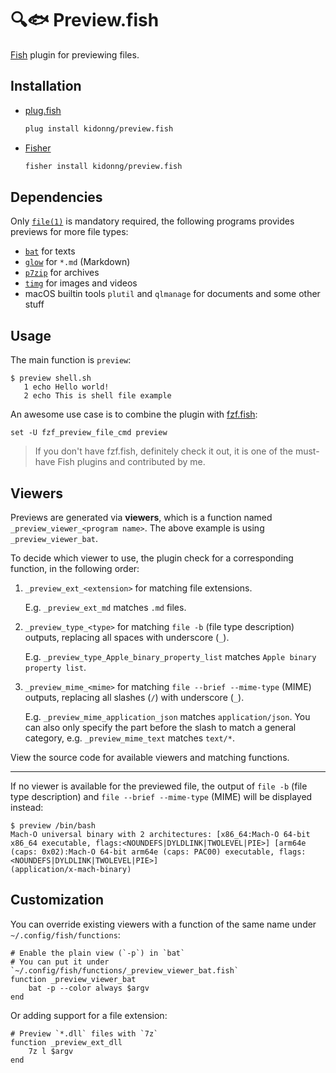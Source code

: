 # 🔍🐟 Preview.fish

[Fish](https://fishshell.com/) plugin for previewing files.

## Installation

- [plug.fish](https://github.com/kidonng/plug.fish)

  ```sh
  plug install kidonng/preview.fish
  ```

- [Fisher](https://github.com/jorgebucaran/fisher)

  ```sh
  fisher install kidonng/preview.fish
  ```

## Dependencies

Only [`file(1)`](https://darwinsys.com/file/) is mandatory required, the following programs provides previews for more file types:

- [`bat`](https://github.com/sharkdp/bat) for texts
- [`glow`](https://github.com/charmbracelet/glow) for `*.md` (Markdown)
- [`p7zip`](https://github.com/jinfeihan57/p7zip) for archives
- [`timg`](https://github.com/hzeller/timg) for images and videos
- macOS builtin tools `plutil` and `qlmanage` for documents and some other stuff

## Usage

The main function is `preview`:

```
$ preview shell.sh
   1 echo Hello world!
   2 echo This is shell file example
```

An awesome use case is to combine the plugin with [fzf.fish](https://github.com/PatrickF1/fzf.fish):

```fish
set -U fzf_preview_file_cmd preview
```

> If you don't have fzf.fish, definitely check it out, it is one of the must-have Fish plugins and contributed by me.

## Viewers

Previews are generated via **viewers**, which is a function named `_preview_viewer_<program name>`. The above example is using `_preview_viewer_bat`.

To decide which viewer to use, the plugin check for a corresponding function, in the following order:

1. `_preview_ext_<extension>` for matching file extensions.

   E.g. `_preview_ext_md` matches `.md` files.

2. `_preview_type_<type>` for matching `file -b` (file type description) outputs, replacing all spaces with underscore (`_`).

   E.g. `_preview_type_Apple_binary_property_list` matches `Apple binary property list`.

3. `_preview_mime_<mime>` for matching `file --brief --mime-type` (MIME) outputs, replacing all slashes (`/`) with underscore (`_`).

   E.g. `_preview_mime_application_json` matches `application/json`.
   You can also only specify the part before the slash to match a general category, e.g. `_preview_mime_text` matches `text/*`.

View the source code for available viewers and matching functions.

---

If no viewer is available for the previewed file, the output of `file -b` (file type description) and `file --brief --mime-type` (MIME) will be displayed instead:

```
$ preview /bin/bash
Mach-O universal binary with 2 architectures: [x86_64:Mach-O 64-bit x86_64 executable, flags:<NOUNDEFS|DYLDLINK|TWOLEVEL|PIE>] [arm64e (caps: 0x02):Mach-O 64-bit arm64e (caps: PAC00) executable, flags:<NOUNDEFS|DYLDLINK|TWOLEVEL|PIE>]
(application/x-mach-binary)
```

## Customization

You can override existing viewers with a function of the same name under `~/.config/fish/functions`:

```fish
# Enable the plain view (`-p`) in `bat`
# You can put it under `~/.config/fish/functions/_preview_viewer_bat.fish`
function _preview_viewer_bat
    bat -p --color always $argv
end
```

Or adding support for a file extension:

```fish
# Preview `*.dll` files with `7z`
function _preview_ext_dll
    7z l $argv
end
```
